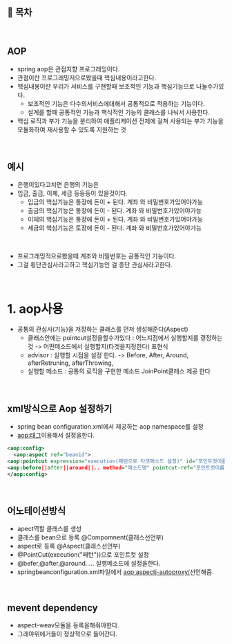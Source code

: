 ## 🔖 목차

<br/>

## AOP
- spring aop은 관점지향 프로그래밍이다.
- 관점이란 프로그래밍저으로봤을때 핵심내용이라고한다.
- 핵심내용이란 우리가 서비스를 구현할때 보조적인 기능과 핵심기능으로 나눌수가있다.
  - 보조적인 기능은 다수의서비스에대해서 공통적으로 적용하는 기능이다.
  - 설계를 할때 공통적인 기능과 핵식적인 기능의 클래스를 나눠서 사용한다.
- 핵심 로직과 부가 기능을 분리하여 애플리케이션 전체에 걸쳐 사용되는 부가 기능을 모듈화하여 재사용할 수 있도록 지원하는 것


<br/>

## 예시
- 은행이있다고치면 은행의 기능은
- 입금, 출금,  이체, 세금 등등등이 있을것이다.
  - 입금의 핵심기능은 통장에 돈이 + 된다.  계좌 와 비밀번호가있어야가능
  - 출금의 핵심기능은 통장에 돈이 - 된다.  계좌 와 비밀번호가있어야가능
  - 이체의 핵심기능은 통장에 돈이 + 된다.  계좌 와 비밀번호가있어야가능
  - 세금의 핵심기능은 토장에 돈이 - 된다.  계좌 와 비밀번호가있어야가능

<br/>

- 프로그래밍적으로봤을때 계조와 비밀번호는 공통적인 기능이다.
- 그걸 횡단관심사라고하고 핵심기능인 걸 종단 관심사라고한다.

<br/>

# 1. aop사용
- 공통의 관심사(기능)을 저장하는 클래스를 먼저 생성해준다(Aspect)
  - 클래스안에는 pointcut설정을할수가있다 : 어느지점에서 실행할지를 결정하는 것 -> 어떤메소드에서 실행할지(타겟을지정한다) 표현식
  - advisor : 실행할 시점을 설정 한다. -> Before, After, Around, afterRetruning, afterThrowing,
  - 실행할 메소드 : 공통의 로직을 구현한 메소드 JoinPoint클래스 제공 한다
 
<br/>


## xml방식으로 Aop 설정하기
- spring bean configuration.xml에서 제공하는  aop namespace를 설정
- <aop:태그>이용해서 설정을한다.

```xml
<aop:config>
  <aop:aspect ref="beanid">
<aop:pointcut expression="execution(패턴으로 타겟메소드 설정)" id="포인트컷이름"/>
<aop:before||after||around||.. method="메소드명" pointcut-ref="포인트컷이름"/>
</aop:config>
```

<br/>

## 어노테이션방식
- apect역할 클래스를 생성
- 클래스를 bean으로 등록 @Compomnent(클래스선언부)
- aspect로 등록 @Aspect(클래스선언부)
- \@PointCut(execution("패턴"))으로 포인트컷 설정
- \@befer,@after,@around..... 실행메소드에 설정을한다.
- springbeanconfiguration.xml파일에서 <aop:aspectj-autoproxy/>선언해줌.

<br/>

## mevent dependency
- aspect-weav모듈을 등록을해줘야한다.
- 그래야위에거들이 정상적으로 들어간다.


















 
 
